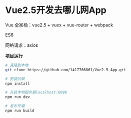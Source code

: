 # Vue2.5开发去哪儿网App

 Vue 全家桶：vue2.5 + vuex + vue-router + webpack

 ES6

 网络请求：axios

 **项目运行**
```bash
# 克隆到本地
git clone https://github.com/1417766861/Vue2.5-App.git

# 安装依赖
npm install

# 开启本地服务器localhost:8088
npm run dev

# 发布环境
npm run build
```

